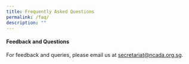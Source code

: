 ```yaml
---
title: Frequently Asked Questions
permalink: /faq/
description: ""
---
```

#### Feedback and Questions

For feedback and queries, please email us at secretariat@ncada.org.sg. 
